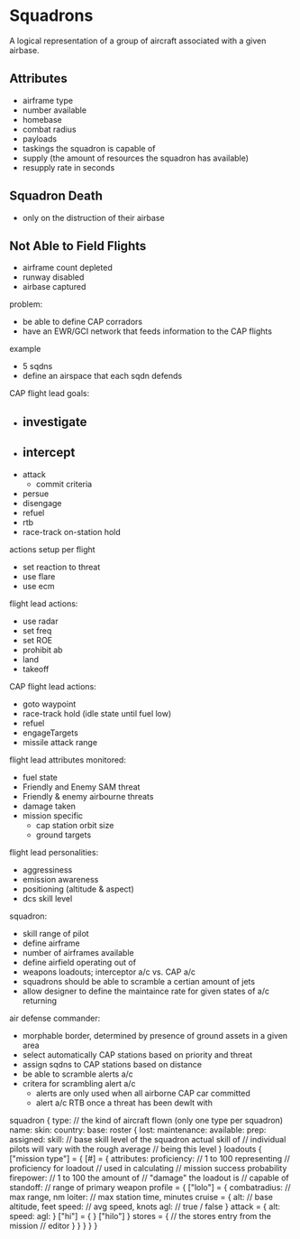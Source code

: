 # Squadrons

A logical representation of a group of aircraft associated with a given
airbase.

## Attributes

 * airframe type
 * number available
 * homebase
 * combat radius
 * payloads
 * taskings the squadron is capable of
 * supply (the amount of resources the squadron has available)
 * resupply rate in seconds

## Squadron Death

 * only on the distruction of their airbase

## Not Able to Field Flights

 * airframe count depleted
 * runway disabled
 * airbase captured

problem:
- be able to define CAP corradors
- have an EWR/GCI network that feeds information to the CAP flights

example
- 5 sqdns
- define an airspace that each sqdn defends


CAP flight lead goals:
- investigate
   - 
- intercept
   - 
- attack
   - commit criteria
- persue
- disengage
- refuel
- rtb
- race-track on-station hold

actions setup per flight
- set reaction to threat
- use flare
- use ecm


flight lead actions:
- use radar
- set freq
- set ROE
- prohibit ab
- land
- takeoff


CAP flight lead actions:
- goto waypoint
- race-track hold (idle state until fuel low)
- refuel
- engageTargets
- missile attack range


flight lead attributes monitored:
- fuel state
- Friendly and Enemy SAM threat
- Friendly & enemy airbourne threats
- damage taken
- mission specific
  - cap station orbit size
  - ground targets


flight lead personalities:
- aggressiness
- emission awareness
- positioning (altitude & aspect)
- dcs skill level


squadron:
- skill range of pilot
- define airframe
- number of airframes available
- define airfield operating out of
- weapons loadouts; interceptor a/c vs. CAP a/c
- squadrons should be able to scramble a certian amount of jets
- allow designer to define the maintaince rate for given states of a/c returning


air defense commander:
- morphable border, determined by presence of ground assets in a given area
- select automatically CAP stations based on priority and threat
- assign sqdns to CAP stations based on distance
- be able to scramble alerts a/c
- critera for scrambling alert a/c 
   * alerts are only used when all airborne CAP car committed
   * alert a/c RTB once a threat has been dewlt with


squadron {
	type: // the kind of aircraft flown (only one type per squadron)
	name:
	skin:
	country:
	base:
	roster {
		lost:
		maintenance:
		available:
		prep:
		assigned:
		skill: // base skill level of the squadron actual skill of
		       // individual pilots will vary with the rough average
		       // being this level
	}
	loadouts {
		["mission type"] = {
			[#] = {
				attributes:
				proficiency:  // 1 to 100 representing
				              // proficiency for loadout
				              // used in calculating
				              // mission success probability
				firepower:    // 1 to 100 the amount of
				              // "damage" the loadout is
				              // capable of
				standoff:     // range of primary weapon
				profile = {
					["lolo"] = {
					combatradius: // max range, nm
					loiter:  // max station time, minutes
					cruise = {
						alt:   // base altitude, feet
						speed: // avg speed, knots
						agl:   // true / false
					}
					attack = {
						alt:
						speed:
						agl:
					}
					["hi"] = {
					}
					["hilo"]
				}
				stores = {
					// the stores entry from the mission
					// editor
				}
			}
		}
	}
}

